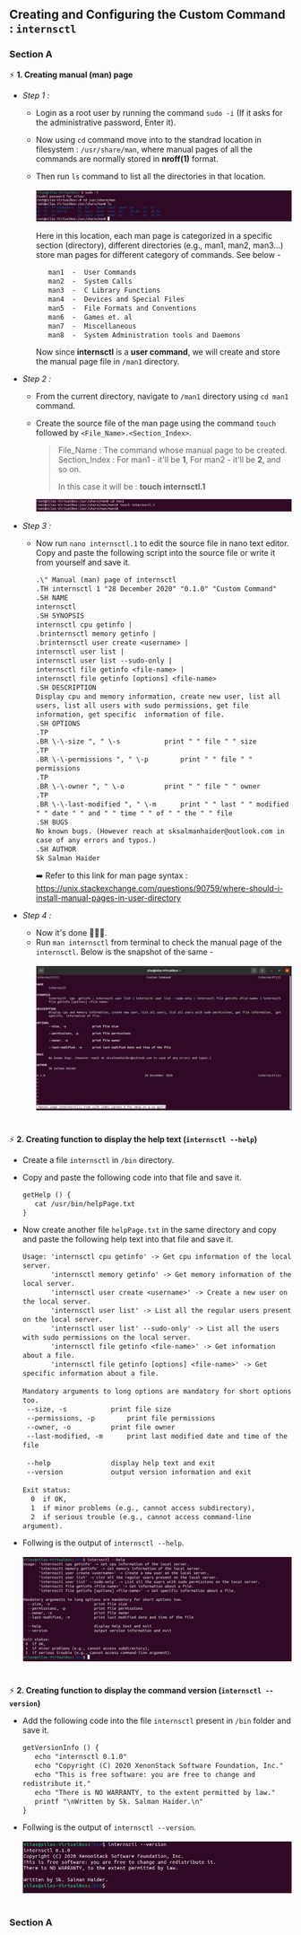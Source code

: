 ## Creating and Configuring the Custom Command : `internsctl`
### Section A
⚡ **1. Creating manual (man) page**
- *Step 1 :* 
  * Login as a root user by running the command `sudo -i` (If it asks for the administrative password, Enter it).
  * Now using `cd` command move into to the standrad location in filesystem : `/usr/share/man`, where manual pages of all the commands are normally stored in **nroff(1)** format.
  * Then run `ls` command to list all the directories in that location.\
  \
    <img src = "/images/img_1.png">
  
    Here in this location, each man page is categorized in a specific section (directory), different directories (e.g., man1, man2, man3...) store man pages for different category of commands. See below -
   
     ```
        man1  -  User Commands
        man2  -  System Calls
        man3  -  C Library Functions
        man4  -  Devices and Special Files
        man5  -  File Formats and Conventions
        man6  -  Games et. al
        man7  -  Miscellaneous
        man8  -  System Administration tools and Daemons
     ```
     Now since **internsctl** is a **user command**, we will create and store the manual page file in `/man1` directory.
   
- *Step 2 :*
  * From the current directory, navigate to `/man1` directory using `cd man1` command.
  * Create the source file of the man page using the command `touch` followed by `<File_Name>.<Section_Index>`.

    > File_Name : The command whose manual page to be created.\
    > Section_Index : For man1 - it'll be **1**, For man2 - it'll be **2**, and so on.
    >
    > In this case it will be : **touch internsctl.1**
    
    <img src = "/images/img_2.png">
- *Step 3 :*    
  * Now run `nano internsctl.1` to edit the source file in nano text editor. Copy and paste the following script into the source file or write it from yourself and save it.
    ```
    .\" Manual (man) page of internsctl
    .TH internsctl 1 "28 December 2020" "0.1.0" "Custom Command"
    .SH NAME
    internsctl
    .SH SYNOPSIS
    internsctl cpu getinfo |
    .brinternsctl memory getinfo |
    .brinternsctl user create <username> |
    internsctl user list |
    internsctl user list --sudo-only |
    internsctl file getinfo <file-name> |
    internsctl file getinfo [options] <file-name> 
    .SH DESCRIPTION
    Display cpu and memory information, create new user, list all users, list all users with sudo permissions, get file information, get specific  information of file.  
    .SH OPTIONS
    .TP
    .BR \-\-size ", " \-s			print " " file " " size
    .TP
    .BR \-\-permissions ", " \-p		print " " file " " permissions
    .TP
    .BR \-\-owner ", " \-o			print " " file " " owner
    .TP
    .BR \-\-last-modified ", " \-m		print " " last " " modified " " date " " and " " time " " of " " the " " file
    .SH BUGS
    No known bugs. (However reach at sksalmanhaider@outlook.com in case of any errors and typos.)
    .SH AUTHOR
    Sk Salman Haider
    ```
    ➡️ Refer to this link for man page syntax : https://unix.stackexchange.com/questions/90759/where-should-i-install-manual-pages-in-user-directory
    
- *Step 4 :*
  * Now it's done 🎉🔥🤩.
  * Run `man internsctl` from terminal to check the manual page of the `internsctl`. Below is the snapshot of the same -\
  \
    <img src = "/images/img_3.png">

#

⚡ **2. Creating function to display the help text (`internsctl --help`)** 

   * Create a file `internsctl` in `/bin` directory.
   * Copy and paste the following code into that file and save it.
    
      ```
      getHelp () {
	     cat /usr/bin/helpPage.txt
      }
      ```
   * Now create another file `helpPage.txt` in the same directory and copy and paste the following help text into that file and save it.
    
      ```
      Usage: 'internsctl cpu getinfo' -> Get cpu information of the local server.
       	     'internsctl memory getinfo' -> Get memory information of the local server.
             'internsctl user create <username>' -> Create a new user on the local server.
             'internsctl user list' -> List all the regular users present on the local server.
             'internsctl user list' --sudo-only' -> List all the users with sudo permissions on the local server.
             'internsctl file getinfo <file-name>' -> Get information about a file.
             'internsctl file getinfo [options] <file-name>' -> Get specific information about a file.

      Mandatory arguments to long options are mandatory for short options too.
       --size, -s			print file size
       --permissions, -p		print file permissions
       --owner, -o			print file owner
       --last-modified, -m		print last modified date and time of the file

       --help     			display help text and exit
       --version  			output version information and exit

      Exit status:
        0  if OK,
        1  if minor problems (e.g., cannot access subdirectory),
        2  if serious trouble (e.g., cannot access command-line argument).
      ```
   * Follwing is the output of `internsctl --help`.\
   \
     <img src = "/images/img_4.png">
   
#   
    
⚡ **2. Creating function to display the command version (`internsctl --version`)**

   * Add the following code into the file `internsctl` present in `/bin` folder and save it.
      
      ```
      getVersionInfo () {
	     echo "internsctl 0.1.0"
	     echo "Copyright (C) 2020 XenonStack Software Foundation, Inc."
	     echo "This is free software: you are free to change and redistribute it."
	     echo "There is NO WARRANTY, to the extent permitted by law."
	     printf "\nWritten by Sk. Salman Haider.\n"
      }
      ```
   * Follwing is the output of `internsctl --version`.\
   \
     <img src = "/images/img_5.png">  
     
   #

### Section A
     
